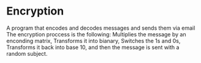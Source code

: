 # Encryption
A program that encodes and decodes messages and sends them via email
The encryption proccess is the following:
Multiplies the message by an enconding matrix,
Transforms it into bianary,
Switches the 1s and 0s,
Transforms it back into base 10,
and then the message is sent with a random subject.
